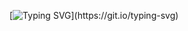 [![Typing SVG](https://readme-typing-svg.demolab.com?font=Fira+Code&size=21&pause=1000&color=70A4FC&random=false&width=650&height=100&lines=coding+as+art.keep+open+source%2Cenjoy+open+source.)](https://git.io/typing-svg)
<!---
- 👋 Hi, I’m @Yolo-00
- 👀 I’m interested in web
- 📫 How to reach me g20180630105@gmail.com
--->

<!---
![Anurag's GitHub stats](https://github-readme-stats.vercel.app/api?username=Yolo-00&show_icons=true&theme=default)
[![Top Langs](https://github-readme-stats.vercel.app/api/top-langs/?username=Yolo-00&hide=shell,html,scss)](https://github.com/anuraghazra/github-readme-stats)
--->
